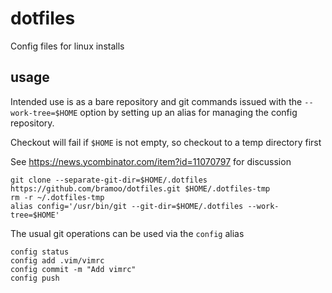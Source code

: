 # dotfiles

Config files for linux installs

## usage

Intended use is as a bare repository and git commands issued with the `--work-tree=$HOME` option by setting up an alias for managing the config repository.

Checkout will fail if `$HOME` is not empty, so checkout to a temp directory first

See https://news.ycombinator.com/item?id=11070797 for discussion

```
git clone --separate-git-dir=$HOME/.dotfiles https://github.com/bramoo/dotfiles.git $HOME/.dotfiles-tmp
rm -r ~/.dotfiles-tmp
alias config='/usr/bin/git --git-dir=$HOME/.dotfiles --work-tree=$HOME'
```

The usual git operations can be used via the `config` alias

```
config status
config add .vim/vimrc
config commit -m "Add vimrc"
config push
```
